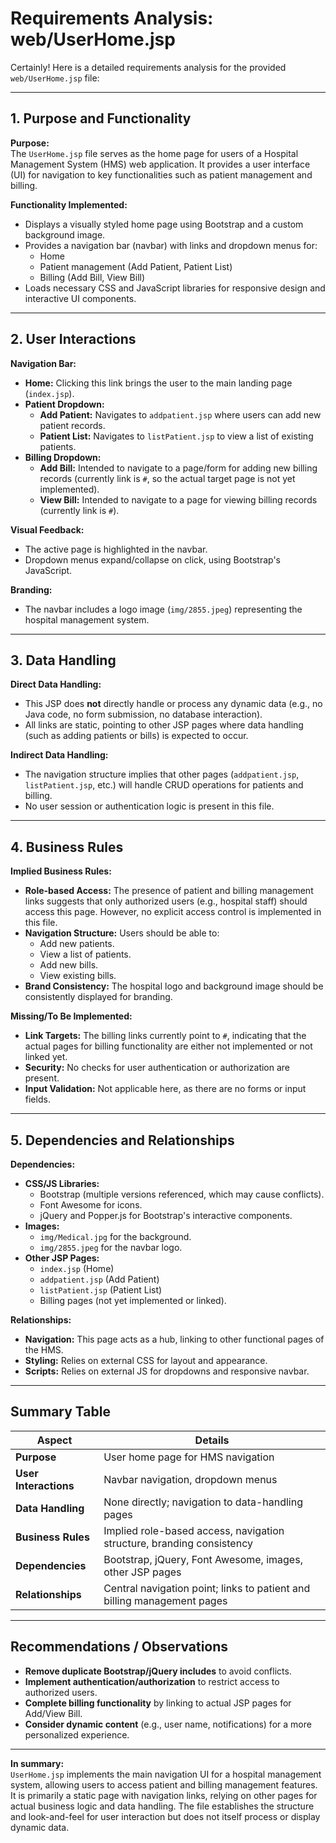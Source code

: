 # Requirements Analysis: web/UserHome.jsp

Certainly! Here is a detailed requirements analysis for the provided `web/UserHome.jsp` file:

---

## 1. Purpose and Functionality

**Purpose:**  
The `UserHome.jsp` file serves as the home page for users of a Hospital Management System (HMS) web application. It provides a user interface (UI) for navigation to key functionalities such as patient management and billing.

**Functionality Implemented:**
- Displays a visually styled home page using Bootstrap and a custom background image.
- Provides a navigation bar (navbar) with links and dropdown menus for:
  - Home
  - Patient management (Add Patient, Patient List)
  - Billing (Add Bill, View Bill)
- Loads necessary CSS and JavaScript libraries for responsive design and interactive UI components.

---

## 2. User Interactions

**Navigation Bar:**
- **Home:** Clicking this link brings the user to the main landing page (`index.jsp`).
- **Patient Dropdown:**
  - **Add Patient:** Navigates to `addpatient.jsp` where users can add new patient records.
  - **Patient List:** Navigates to `listPatient.jsp` to view a list of existing patients.
- **Billing Dropdown:**
  - **Add Bill:** Intended to navigate to a page/form for adding new billing records (currently link is `#`, so the actual target page is not yet implemented).
  - **View Bill:** Intended to navigate to a page for viewing billing records (currently link is `#`).

**Visual Feedback:**
- The active page is highlighted in the navbar.
- Dropdown menus expand/collapse on click, using Bootstrap's JavaScript.

**Branding:**
- The navbar includes a logo image (`img/2855.jpeg`) representing the hospital management system.

---

## 3. Data Handling

**Direct Data Handling:**
- This JSP does **not** directly handle or process any dynamic data (e.g., no Java code, no form submission, no database interaction).
- All links are static, pointing to other JSP pages where data handling (such as adding patients or bills) is expected to occur.

**Indirect Data Handling:**
- The navigation structure implies that other pages (`addpatient.jsp`, `listPatient.jsp`, etc.) will handle CRUD operations for patients and billing.
- No user session or authentication logic is present in this file.

---

## 4. Business Rules

**Implied Business Rules:**
- **Role-based Access:** The presence of patient and billing management links suggests that only authorized users (e.g., hospital staff) should access this page. However, no explicit access control is implemented in this file.
- **Navigation Structure:** Users should be able to:
  - Add new patients.
  - View a list of patients.
  - Add new bills.
  - View existing bills.
- **Brand Consistency:** The hospital logo and background image should be consistently displayed for branding.

**Missing/To Be Implemented:**
- **Link Targets:** The billing links currently point to `#`, indicating that the actual pages for billing functionality are either not implemented or not linked yet.
- **Security:** No checks for user authentication or authorization are present.
- **Input Validation:** Not applicable here, as there are no forms or input fields.

---

## 5. Dependencies and Relationships

**Dependencies:**
- **CSS/JS Libraries:**
  - Bootstrap (multiple versions referenced, which may cause conflicts).
  - Font Awesome for icons.
  - jQuery and Popper.js for Bootstrap's interactive components.
- **Images:**
  - `img/Medical.jpg` for the background.
  - `img/2855.jpeg` for the navbar logo.
- **Other JSP Pages:**
  - `index.jsp` (Home)
  - `addpatient.jsp` (Add Patient)
  - `listPatient.jsp` (Patient List)
  - Billing pages (not yet implemented or linked).

**Relationships:**
- **Navigation:** This page acts as a hub, linking to other functional pages of the HMS.
- **Styling:** Relies on external CSS for layout and appearance.
- **Scripts:** Relies on external JS for dropdowns and responsive navbar.

---

## Summary Table

| Aspect                | Details                                                                                 |
|-----------------------|----------------------------------------------------------------------------------------|
| **Purpose**           | User home page for HMS navigation                                                      |
| **User Interactions** | Navbar navigation, dropdown menus                                                      |
| **Data Handling**     | None directly; navigation to data-handling pages                                       |
| **Business Rules**    | Implied role-based access, navigation structure, branding consistency                  |
| **Dependencies**      | Bootstrap, jQuery, Font Awesome, images, other JSP pages                               |
| **Relationships**     | Central navigation point; links to patient and billing management pages                |

---

## Recommendations / Observations

- **Remove duplicate Bootstrap/jQuery includes** to avoid conflicts.
- **Implement authentication/authorization** to restrict access to authorized users.
- **Complete billing functionality** by linking to actual JSP pages for Add/View Bill.
- **Consider dynamic content** (e.g., user name, notifications) for a more personalized experience.

---

**In summary:**  
`UserHome.jsp` implements the main navigation UI for a hospital management system, allowing users to access patient and billing management features. It is primarily a static page with navigation links, relying on other pages for actual business logic and data handling. The file establishes the structure and look-and-feel for user interaction but does not itself process or display dynamic data.